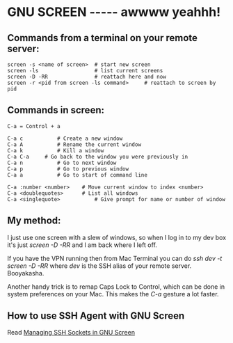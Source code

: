 # GNU SCREEN ----- awwww yeahhh!

## Commands from a terminal on your remote server:

	screen -s <name of screen>	# start new screen
	screen -ls					# list current screens
	screen -D -RR				# reattach here and now
	screen -r <pid from screen -ls command>		# reattach to screen by pid

## Commands in screen:

	C-a = Control + a

	C-a c			# Create a new window
	C-a A			# Rename the current window
	C-a k			# Kill a window
	C-a C-a		# Go back to the window you were previously in
	C-a n			# Go to next window
	C-a p			# Go to previous window
	C-a a			# Go to start of command line

	C-a :number <number>	# Move current window to index <number>
	C-a <doublequotes>		# List all windows
	C-a <singlequote>			# Give prompt for name or number of window

## My method: 
I just use one screen with a slew of windows, so when I log in to my dev box it's just *screen -D -RR* and I am back where I left off.  

If you have the VPN running then from Mac Terminal you can do *ssh dev -t screen -D -RR* where *dev* is the SSH alias of your remote server.  Booyakasha.

Another handy trick is to remap Caps Lock to Control, which can be done in system preferences on your Mac.  This makes the *C-a* gesture a lot faster.

## How to use SSH Agent with GNU Screen
Read [Managing SSH Sockets in GNU Screen](http://techblog.appnexus.com/?p=78)
